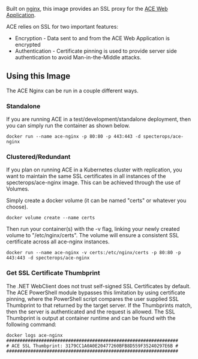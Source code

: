 Built on [nginx](https://hub.docker.com/_/nginx/), this image provides an SSL proxy for the [ACE Web Application](https://github.com/Invoke-IR/ACE/tree/master/ACE-WebService). 

ACE relies on SSL for two important features: 
* Encryption - Data sent to and from the ACE Web Application is encrypted
* Authentication - Certificate pinning is used to provide server side authentication to avoid Man-in-the-Middle attacks.

## Using this Image
The ACE Nginx can be run in a couple different ways. 
### Standalone
If you are running ACE in a test/development/standalone deployment, then you can simply run the container as shown below.
```
docker run --name ace-nginx -p 80:80 -p 443:443 -d specterops/ace-nginx
```
### Clustered/Redundant
If you plan on running ACE in a Kubernetes cluster with replication, you want to maintain the same SSL certificates in all instances of the specterops/ace-nginx image. This can be achieved through the use of Volumes. 

Simply create a docker volume (it can be named "certs" or whatever you choose).
```
docker volume create --name certs
```

Then run your container(s) with the -v flag, linking your newly created volume to "/etc/nginx/certs". The volume will ensure a consistent SSL certificate across all ace-nginx instances.
```
docker run --name ace-nginx -v certs:/etc/nginx/certs -p 80:80 -p 443:443 -d specterops/ace-nginx
```

### Get SSL Certificate Thumbprint
The .NET WebClient does not trust self-signed SSL Certificates by default. The ACE PowerShell module bypasses this limitation by using certificate pinning, where the PowerShell script compares the user supplied SSL Thumbprint to that returned by the target server. If the Thumbprints match, then the server is authenticated and the request is allowed. The SSL Thumbprint is output at container runtime and can be found with the following command:
```
docker logs ace-nginx
################################################################
# ACE SSL Thumbprint: 3179CC1A0A0E20477260BFB8D559F35240297E6B #
################################################################
```
